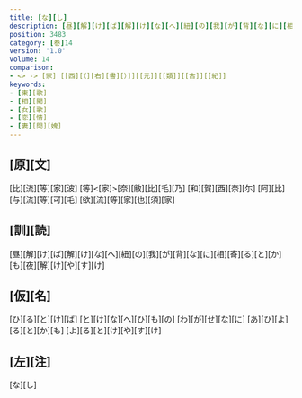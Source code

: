 ```yaml
---
title: [な][し]
description: [昼][解][け][ば][解][け][な][へ][紐][の][我][が][背][な][に][相][寄][る][と][か][も][夜][解][け][や][す][け]
position: 3483
category: [巻]14
version: '1.0'
volume: 14
comparison:
- <> -> [家] [[西][（][右][書][）]][[元]][[類]][[古]][[紀]]
keywords:
- [東][歌]
- [相][聞]
- [女][歌]
- [恋][情]
- [妻][問][媿]
---
```


## [原][文]

[比][流][等][家][波] [等]<[家]>[奈][敝][比][毛][乃] [和][賀][西][奈][尓] [阿][比][与][流][等][可][毛] [欲][流][等][家][也][須][家]

## [訓][読]

[昼][解][け][ば][解][け][な][へ][紐][の][我][が][背][な][に][相][寄][る][と][か][も][夜][解][け][や][す][け]

## [仮][名]

[ひ][る][と][け][ば] [と][け][な][へ][ひ][も][の] [わ][が][せ][な][に] [あ][ひ][よ][る][と][か][も] [よ][る][と][け][や][す][け]

## [左][注]

[な][し]
